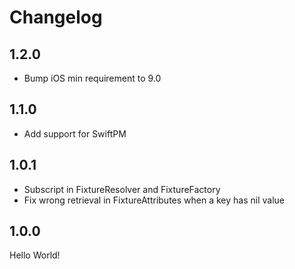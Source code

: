 # Changelog

## 1.2.0
- Bump iOS min requirement to 9.0

## 1.1.0
- Add support for SwiftPM

## 1.0.1
- Subscript in FixtureResolver and FixtureFactory
- Fix wrong retrieval in FixtureAttributes when a key has nil value

## 1.0.0
Hello World!
